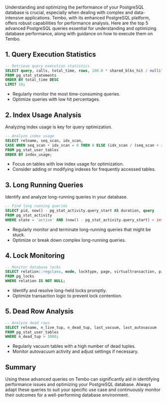 Understanding and optimizing the performance of your PostgreSQL database is crucial, especially when dealing with complex and data-intensive applications. Tembo, with its enhanced PostgreSQL platform, offers robust capabilities for performance analysis. Here are the top 5 advanced PostgreSQL queries essential for understanding and optimizing database performance, along with guidance on how to execute them on Tembo.

## **1. Query Execution Statistics**

```sql
-- Retrieve query execution statistics
SELECT query, calls, total_time, rows, 100.0 * shared_blks_hit / nullif(shared_blks_hit + shared_blks_read, 0) AS hit_percent
FROM pg_stat_statements
ORDER BY total_time DESC
LIMIT 10;
```

- Regularly monitor the most time-consuming queries.
- Optimize queries with low hit percentages.

## **2. Index Usage Analysis**

Analyzing index usage is key for query optimization.

```sql
-- Analyze index usage
SELECT relname, seq_scan, idx_scan,
CASE WHEN seq_scan + idx_scan = 0 THEN 0 ELSE (idx_scan / (seq_scan + idx_scan)) * 100 END AS index_usage
FROM pg_stat_user_tables
ORDER BY index_usage;
```

- Focus on tables with low index usage for optimization.
- Consider adding or modifying indexes for frequently accessed tables.

## **3. Long Running Queries**

Identify and analyze long-running queries in your database.

```sql
-- Find long running queries
SELECT pid, now() - pg_stat_activity.query_start AS duration, query
FROM pg_stat_activity
WHERE state = 'active' AND (now() - pg_stat_activity.query_start) > interval '5 minutes';

```

- Regularly monitor and terminate long-running queries that might be stuck.
- Optimize or break down complex long-running queries.

## **4. Lock Monitoring**

```sql
-- Monitor database locks
SELECT relation::regclass, mode, locktype, page, virtualtransaction, pid, granted
FROM pg_locks
WHERE relation IS NOT NULL;

```

- Identify and resolve long-held locks promptly.
- Optimize transaction logic to prevent lock contention.

## **5. Dead Row Analysis**

```sql
-- Analyze dead rows
SELECT relname, n_live_tup, n_dead_tup, last_vacuum, last_autovacuum
FROM pg_stat_user_tables
WHERE n_dead_tup > 1000;
```

- Regularly vacuum tables with a high number of dead tuples.
- Monitor autovacuum activity and adjust settings if necessary.


## Summary

Using these advanced queries on Tembo can significantly aid in identifying performance issues and optimizing your PostgreSQL database. Always adapt these queries to suit your specific use case and continuously monitor their outcomes for a well-performing database environment.
